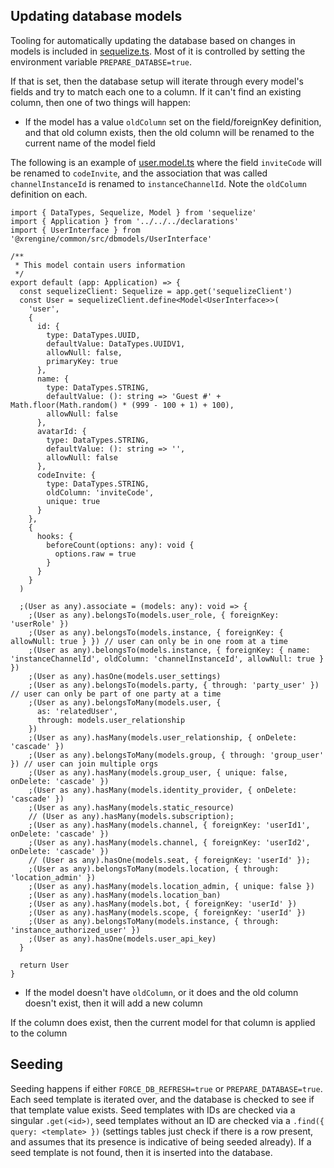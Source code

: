 ## Updating database models

Tooling for automatically updating the database based on changes in models is included in
[sequelize.ts](../packages/server-core/src/sequelize.ts). Most of it is controlled by setting
the environment variable `PREPARE_DATABSE=true`. 

If that is set, then the database setup will iterate through every model's fields and try
to match each one to a column. If it can't find an existing column, then one of two things will happen:

* If the model has a value `oldColumn` set on the field/foreignKey definition, and that old 
  column exists, then the old column will be renamed to the current name of the model field

The following is an example of [user.model.ts](../packages/server-core/src/user/user/user.model.ts)
where the field `inviteCode` will be renamed to `codeInvite`, and the association that was called
`channelInstanceId` is renamed to `instanceChannelId`. Note the `oldColumn` definition on each.
```
import { DataTypes, Sequelize, Model } from 'sequelize'
import { Application } from '../../../declarations'
import { UserInterface } from '@xrengine/common/src/dbmodels/UserInterface'

/**
 * This model contain users information
 */
export default (app: Application) => {
  const sequelizeClient: Sequelize = app.get('sequelizeClient')
  const User = sequelizeClient.define<Model<UserInterface>>(
    'user',
    {
      id: {
        type: DataTypes.UUID,
        defaultValue: DataTypes.UUIDV1,
        allowNull: false,
        primaryKey: true
      },
      name: {
        type: DataTypes.STRING,
        defaultValue: (): string => 'Guest #' + Math.floor(Math.random() * (999 - 100 + 1) + 100),
        allowNull: false
      },
      avatarId: {
        type: DataTypes.STRING,
        defaultValue: (): string => '',
        allowNull: false
      },
      codeInvite: {
        type: DataTypes.STRING,
        oldColumn: 'inviteCode',
        unique: true
      }
    },
    {
      hooks: {
        beforeCount(options: any): void {
          options.raw = true
        }
      }
    }
  )

  ;(User as any).associate = (models: any): void => {
    ;(User as any).belongsTo(models.user_role, { foreignKey: 'userRole' })
    ;(User as any).belongsTo(models.instance, { foreignKey: { allowNull: true } }) // user can only be in one room at a time
    ;(User as any).belongsTo(models.instance, { foreignKey: { name: 'instanceChannelId', oldColumn: 'channelInstanceId', allowNull: true } })
    ;(User as any).hasOne(models.user_settings)
    ;(User as any).belongsTo(models.party, { through: 'party_user' }) // user can only be part of one party at a time
    ;(User as any).belongsToMany(models.user, {
      as: 'relatedUser',
      through: models.user_relationship
    })
    ;(User as any).hasMany(models.user_relationship, { onDelete: 'cascade' })
    ;(User as any).belongsToMany(models.group, { through: 'group_user' }) // user can join multiple orgs
    ;(User as any).hasMany(models.group_user, { unique: false, onDelete: 'cascade' })
    ;(User as any).hasMany(models.identity_provider, { onDelete: 'cascade' })
    ;(User as any).hasMany(models.static_resource)
    // (User as any).hasMany(models.subscription);
    ;(User as any).hasMany(models.channel, { foreignKey: 'userId1', onDelete: 'cascade' })
    ;(User as any).hasMany(models.channel, { foreignKey: 'userId2', onDelete: 'cascade' })
    // (User as any).hasOne(models.seat, { foreignKey: 'userId' });
    ;(User as any).belongsToMany(models.location, { through: 'location_admin' })
    ;(User as any).hasMany(models.location_admin, { unique: false })
    ;(User as any).hasMany(models.location_ban)
    ;(User as any).hasMany(models.bot, { foreignKey: 'userId' })
    ;(User as any).hasMany(models.scope, { foreignKey: 'userId' })
    ;(User as any).belongsToMany(models.instance, { through: 'instance_authorized_user' })
    ;(User as any).hasOne(models.user_api_key)
  }

  return User
}
```
* If the model doesn't have `oldColumn`, or it does and the old column doesn't exist, then it
  will add a new column

If the column does exist, then the current model for that column is applied to the column

## Seeding

Seeding happens if either `FORCE_DB_REFRESH=true` or `PREPARE_DATABASE=true`. Each seed template
is iterated over, and the database is checked to see if that template value exists. Seed templates
with IDs are checked via a singular `.get(<id>)`, seed templates without an ID are checked via a
`.find({ query: <template> })` (settings tables just check if there is a row present, and assumes
that its presence is indicative of being seeded already). If a seed template is not found, 
then it is inserted into the database.